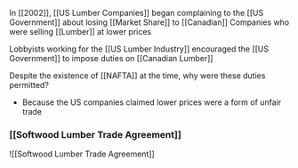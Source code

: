 In [[2002]], [[US Lumber Companies]] began complaining to the [[US Government]] about losing [[Market Share]] to [[Canadian]] Companies who were selling [[Lumber]] at lower prices

Lobbyists working for the [[US Lumber Industry]] encouraged the [[US Government]] to impose duties on [[Canadian Lumber]]

Despite the existence of [[NAFTA]] at the time, why were these duties permitted?
- Because the US companies claimed lower prices were a form of unfair trade

### [[Softwood Lumber Trade Agreement]]
![[Softwood Lumber Trade Agreement]]
